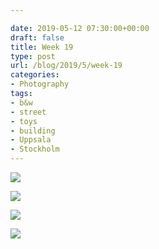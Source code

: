 ```yaml
---

date: 2019-05-12 07:30:00+00:00
draft: false
title: Week 19
type: post
url: /blog/2019/5/week-19
categories:
- Photography
tags:
- b&w
- street
- toys
- building
- Uppsala
- Stockholm
---
```




  
![](/images/2019-05-12-20195week-19/IMG_3027-2.jpeg)

  

  
![](/images/2019-05-12-20195week-19/IMG_3018-2.jpeg)

  

  
![](/images/2019-05-12-20195week-19/IMG_3013-2.jpeg)

  

  
![](/images/2019-05-12-20195week-19/IMG_3010-2.jpeg)

  


